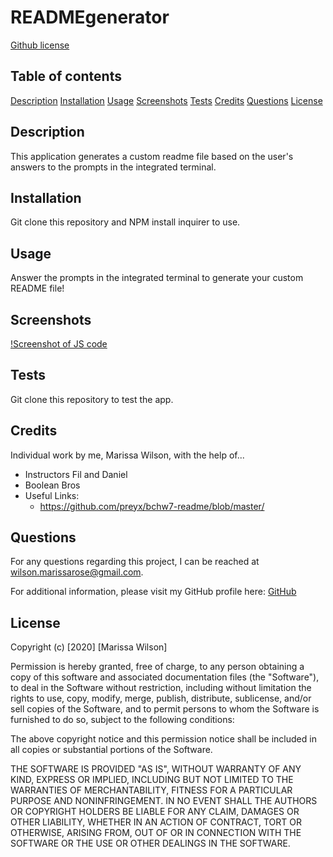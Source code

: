 
# READMEgenerator

[Github license](undefined)

## Table of contents

[Description](#description)
[Installation](#installation)
[Usage](#usage)
[Screenshots](#screenshots)
[Tests](#tests)
[Credits](#credits)
[Questions](#questions)
[License](#license)

## Description
This application generates a custom readme file based on the user's answers to the prompts in the integrated terminal.

## Installation
Git clone this repository and NPM install inquirer to use.

## Usage
Answer the prompts in the integrated terminal to generate your custom README file!

## Screenshots
[!Screenshot of JS code](images/readmecode.png)

## Tests
Git clone this repository to test the app.

## Credits
Individual work by me, Marissa Wilson, with the help of...
* Instructors Fil and Daniel
* Boolean Bros
* Useful Links:
    - https://github.com/preyx/bchw7-readme/blob/master/

## Questions
For any questions regarding this project, I can be reached at wilson.marissarose@gmail.com.

For additional information, please visit my GitHub profile here:
[GitHub](https://github.com/marissarrwilson)

## License
Copyright (c) [2020] [Marissa Wilson]

Permission is hereby granted, free of charge, to any person obtaining a copy of this software and associated documentation files (the "Software"), to deal in the Software without restriction, including without limitation the rights to use, copy, modify, merge, publish, distribute, sublicense, and/or sell copies of the Software, and to permit persons to whom the Software is furnished to do so, subject to the following conditions:

The above copyright notice and this permission notice shall be included in all copies or substantial portions of the Software.

THE SOFTWARE IS PROVIDED "AS IS", WITHOUT WARRANTY OF ANY KIND, EXPRESS OR IMPLIED, INCLUDING BUT NOT LIMITED TO THE WARRANTIES OF MERCHANTABILITY, FITNESS FOR A PARTICULAR PURPOSE AND NONINFRINGEMENT. IN NO EVENT SHALL THE AUTHORS OR COPYRIGHT HOLDERS BE LIABLE FOR ANY CLAIM, DAMAGES OR OTHER LIABILITY, WHETHER IN AN ACTION OF CONTRACT, TORT OR OTHERWISE, ARISING FROM, OUT OF OR IN CONNECTION WITH THE SOFTWARE OR THE USE OR OTHER DEALINGS IN THE SOFTWARE.

